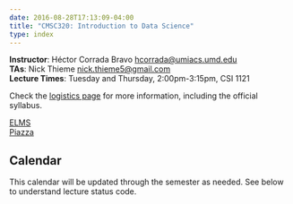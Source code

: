 ```yaml
---
date: 2016-08-28T17:13:09-04:00
title: "CMSC320: Introduction to Data Science"
type: index
---
```


**Instructor**: Héctor Corrada Bravo <hcorrada@umiacs.umd.edu>  
**TAs**: Nick Thieme <nick.thieme5@gmail.com>  
**Lecture Times**: Tuesday and Thursday, 2:00pm-3:15pm, CSI 1121

Check the [logistics page](logistics.html) for more information, including the official syllabus.

[ELMS](https://myelms.umd.edu/courses/1177854)  
[Piazza](https://piazza.com/class/ije6l0thr383ii)

## Calendar

This calendar will be updated through the semester as needed. See below to understand lecture status code.
